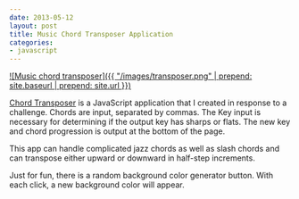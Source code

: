 ```yaml
---
date: 2013-05-12
layout: post
title: Music Chord Transposer Application
categories:
- javascript
---
```


[![Music chord transposer]({{ "/images/transposer.png" | prepend: site.baseurl | prepend: site.url }})](http://janmilosh.github.io/chord-transposer)

[Chord Transposer](http://janmilosh.github.io/chord-transposer) is a JavaScript application that I created in response to a challenge. Chords are input, separated by commas. The Key input is necessary for determining if the output key has sharps or flats. The new key and chord progression is output at the bottom of the page. 

This app can handle complicated jazz chords as well as slash chords and can transpose either upward or downward in half-step increments.

Just for fun, there is a random background color generator button. With each click, a new background color will appear.
